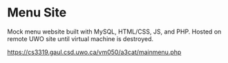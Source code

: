 # Menu Site

Mock menu website built with MySQL, HTML/CSS, JS, and PHP. Hosted on remote UWO site until virtual machine is destroyed.

https://cs3319.gaul.csd.uwo.ca/vm050/a3cat/mainmenu.php
